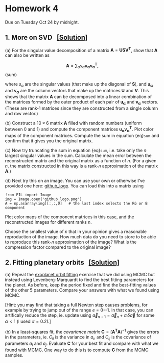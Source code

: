 # Homework 4

Due on Tuesday Oct 24 by midnight.

## 1. More on SVD &nbsp;&nbsp;[[Solution]](https://andrewcumming.github.io/phys512/HW4_solutions.html#more-on-svd)

(a) For the singular value decomposition of a matrix $\mathbf{A} = \mathbf{U}\mathbf{S}\mathbf{V^T}$, show that $\mathbf{A}$ can also be written as

$$\mathbf{A} = \sum_\alpha s_\alpha \mathbf{u_\alpha} \mathbf{v_\alpha^T},$$ (sum)

where $s_\alpha$ are the singular values (that make up the diagonal of $\mathbf{S}$), and $\mathbf{u_\alpha}$ and $\mathbf{v_\alpha}$ are the column vectors that make up the matrices $\mathbf{U}$ and $\mathbf{V}$. This shows that the matrix $\mathbf{A}$ can be decomposed into a linear combination of the matrices formed by the outer product of each pair of $\mathbf{u_\alpha}$ and $\mathbf{v_\alpha}$ vectors. (These are rank-1 matrices since they are constructed from a single column and row vector.)

(b) Construct a $10\times 6$ matrix $\mathbf{A}$ filled with random numbers (uniform between 0 and 1) and compute the component matrices $\mathbf{u_\alpha} \mathbf{v_\alpha^T}$. Plot color maps of the component matrices. Compute the sum in equation {eq}`sum` and confirm that it gives you the original matrix.

(c) Now try truncating the sum in equation {eq}`sum`, i.e. take only the $n$ largest singular values in the sum. Calculate the mean error between the reconstructed matrix and the original matrix as a function of $n$. (For a given $n$, the matrix constructed in this way is a rank-$n$ approximation of the matrix $\mathbf{A}$.)

(d) Next try this on an image. You can use your own or otherwise I've provided one here: [github_logo](https://github.com/andrewcumming/phys512/blob/main/github_logo.png). You can load this into a matrix using

```
from PIL import Image
img = Image.open('github_logo.png')
A = np.asarray(img)[:,:,0]   # the last index selects the RG or B component
```
Plot color maps of the component matrices in this case, and the reconstructed images for different ranks $n$. 

Choose the smallest value of $n$ that in your opinion gives a reasonable reproduction of the image. How much data do you need to store to be able to reproduce this rank-$n$ approximation of the image? What is the compression factor compared to the original image?

## 2. Fitting planetary orbits &nbsp;&nbsp;[[Solution]](https://andrewcumming.github.io/phys512/HW4_solutions.html#fitting-planetary-orbits)

(a) Repeat the [exoplanet orbit fitting](https://andrewcumming.github.io/phys512/metropolis_solutions.html#exoplanet-orbit) exercise that we did using MCMC but instead using Levenberg-Marquardt to find the best fitting parameters for the planet. As before, keep the period fixed and find the best-fitting values of the other 5 parameters. Compare your answers with what we found using MCMC.

[Hint: you may find that taking a full Newton step causes problems, for example by trying to jump out of the range $e=0$--$1$. In that case, you can artifically reduce the step, ie. update using $\vec{a}_{n+1} = \vec{a}_n  + \alpha\, \delta\vec{a}$ for some $\alpha < 1$ (I used $\alpha=0.2$).]

(b) In a least-squares fit, the *covariance matrix* $\mathbf{C} = (\mathbf{A^T}\mathbf{A})^{-1}$ gives the errors in the parameters, ie. $C_{ii}$ is the variance in $a_i$, and $C_{ij}$ is the covariance of parameters $a_i$ and $a_j$. Evaluate $\mathbf{C}$ for your best fit and compare with what we found with MCMC. One way to do this is to compute $\mathbf{C}$ from the MCMC samples.

